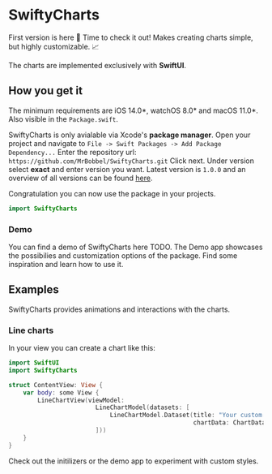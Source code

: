 # SwiftyCharts

First version is here 🎉 Time to check it out!
Makes creating charts simple, but highly customizable. 📈

The charts are implemented exclusively with **SwiftUI**.

## How you get it

The minimum requirements are iOS 14.0*, watchOS 8.0* and macOS 11.0*. Also visible in the `Package.swift`.

SwiftyCharts is only avialable via Xcode's **package manager**.
Open your project and navigate to `File -> Swift Packages -> Add Package Dependency...`
Enter the repository url: `https://github.com/MrBobbel/SwiftyCharts.git`
Click next. Under version select **exact** and enter version you want. Latest version is `1.0.0` and an overview of all versions can be found [here](https://github.com/MrBobbel/SwiftyCharts/releases).

Congratulation you can now use the package in your projects.
```swift
import SwiftyCharts
```

### Demo

You can find a demo of SwiftyCharts here TODO. The Demo app showcases the possibilies and customization options of the package. Find some inspiration and learn how to use it.

## Examples

SwiftyCharts provides animations and interactions with the charts.

### Line charts

In your view you can create a chart like this:
```swift
import SwiftUI
import SwiftyCharts

struct ContentView: View {
    var body: some View {
        LineChartView(viewModel:
                        LineChartModel(datasets: [
                            LineChartModel.Dataset(title: "Your custom dataset 1",
                                                   chartData: ChartData(dataPoints: [1, 2, 6, 4, 9, 8]))
                        ]))
    }
}
```

Check out the initilizers or the demo app to experiment with custom styles.
